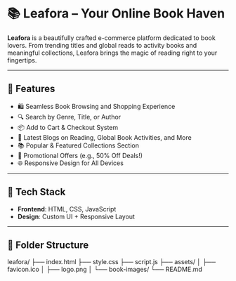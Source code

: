 # 📚 Leafora – Your Online Book Haven

**Leafora** is a beautifully crafted e-commerce platform dedicated to book lovers. From trending titles and global reads to activity books and meaningful collections, Leafora brings the magic of reading right to your fingertips.

---

## 🌟 Features

- 🛍️ Seamless Book Browsing and Shopping Experience  
- 🔍 Search by Genre, Title, or Author  
- 📦 Add to Cart & Checkout System  
- 🧾 Latest Blogs on Reading, Global Book Activities, and More 
- 📚 Popular & Featured Collections Section  
- 🎉 Promotional Offers (e.g., 50% Off Deals!)  
- 🌐 Responsive Design for All Devices

--- 


## 🚀 Tech Stack

- **Frontend**: HTML, CSS, JavaScript  
- **Design**: Custom UI + Responsive Layout 

---

## 📁 Folder Structure
leafora/
├── index.html
├── style.css
├── script.js
├── assets/
│ ├── favicon.ico
│ ├── logo.png
│ └── book-images/
└── README.md
